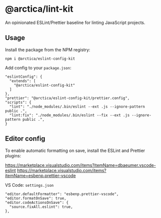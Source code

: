 # @arctica/lint-kit

An opinionated ESLint/Prettier baseline for linting JavaScript projects.

## Usage

Install the package from the NPM registry:

`npm i @arctica/eslint-config-kit`

Add config to your `package.json`:

```
"eslintConfig": {
  "extends": [
    "@arctica/eslint-config-kit"
  ]
},
"prettier": "@arctica/eslint-config-kit/prettier.config",
"scripts": {
  "lint": "./node_modules/.bin/eslint --ext .js --ignore-pattern public .",
  "lint:fix": "./node_modules/.bin/eslint --fix --ext .js --ignore-pattern public .",
}

```

## Editor config

To enable automatic formatting on save, install the ESLint and Prettier plugins:

https://marketplace.visualstudio.com/items?itemName=dbaeumer.vscode-eslint
https://marketplace.visualstudio.com/items?itemName=esbenp.prettier-vscode

VS Code: `settings.json`

```
"editor.defaultFormatter": "esbenp.prettier-vscode",
"editor.formatOnSave": true,
"editor.codeActionsOnSave": {
  "source.fixAll.eslint": true,
},
```
